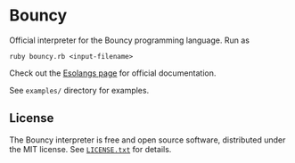 
# Bouncy

Official interpreter for the Bouncy programming language. Run as

    ruby bouncy.rb <input-filename>

Check out the [Esolangs page](https://esolangs.org/wiki/Bouncy) for official documentation.

See `examples/` directory for examples.

## License

The Bouncy interpreter is free and open source software, distributed
under the MIT license. See [`LICENSE.txt`](LICENSE.txt) for details.
